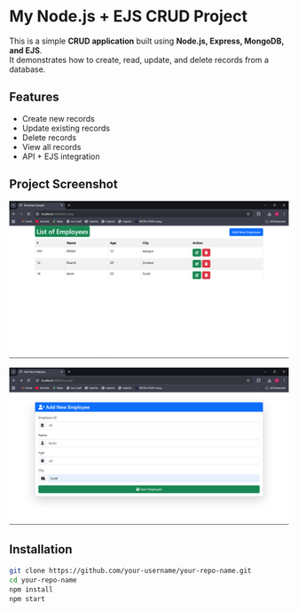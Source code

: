 # My Node.js + EJS CRUD Project

This is a simple **CRUD application** built using **Node.js, Express, MongoDB, and EJS**.  
It demonstrates how to create, read, update, and delete records from a database.

## Features
- Create new records
- Update existing records
- Delete records
- View all records
- API + EJS integration

## Project Screenshot
![App Screenshot](./fetch_data.png)

![Insert Data](./add_data.png)

## Installation
```bash
git clone https://github.com/your-username/your-repo-name.git
cd your-repo-name
npm install
npm start
